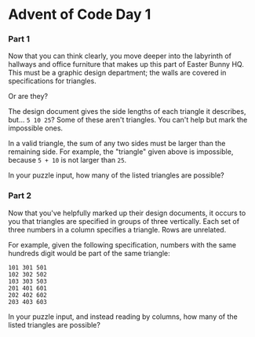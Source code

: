 # Advent of Code Day 1

### Part 1

Now that you can think clearly, you move deeper into the labyrinth of hallways 
and office furniture that makes up this part of Easter Bunny HQ. This must be a 
graphic design department; the walls are covered in specifications for triangles.

Or are they?

The design document gives the side lengths of each triangle it describes, but... 
`5 10 25`? Some of these aren't triangles. You can't help but mark the impossible 
ones.

In a valid triangle, the sum of any two sides must be larger than the remaining 
side. For example, the "triangle" given above is impossible, because `5 + 10` 
is not larger than `25`.

In your puzzle input, how many of the listed triangles are possible?


### Part 2

Now that you've helpfully marked up their design documents, it occurs to you 
that triangles are specified in groups of three vertically. Each set of three 
numbers in a column specifies a triangle. Rows are unrelated.

For example, given the following specification, numbers with the same hundreds 
digit would be part of the same triangle:

```
101 301 501
102 302 502
103 303 503
201 401 601
202 402 602
203 403 603
```

In your puzzle input, and instead reading by columns, how many of the listed 
triangles are possible?
